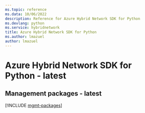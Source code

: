 ```yaml
---
ms.topic: reference
ms.data: 10/06/2022
description: Reference for Azure Hybrid Network SDK for Python
ms.devlang: python
ms.service: hybridnetwork
title: Azure Hybrid Network SDK for Python
ms.author: lmazuel
author: lmazuel
---
```

# Azure Hybrid Network SDK for Python - latest

## Management packages - latest
[!INCLUDE [mgmt-packages](hybrid-network-mgmt-index.md)]